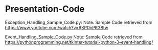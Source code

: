 # Presentation-Code

Exception_Handling_Sample_Code.py:
Note: Sample Code retrieved from  https://www.youtube.com/watch?v=6SPDvPK38tw

Event_Handling_Sample_Code.py
Note: Sample Code retrieved from https://pythonprogramming.net/tkinter-tutorial-python-3-event-handling/
